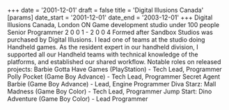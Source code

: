 +++
date = '2001-12-01'
draft = false
title = 'Digital Illusions Canada'
[params]
  date_start = '2001-12-01'
  date_end = '2003-12-01'
+++
Digital Illusions Canada, London ON
Game development studio under 100 people
Senior Programmer
2 0 0 1 - 2 0 0 4
Formed after Sandbox Studios was purchased by Digital
Illusions. I lead one of teams at the studio doing Handheld
games. As the resident expert in our handheld division, I
supported all our Handheld teams with technical knowledge of
the platforms, and established our shared workflow.
Notable roles on released projects:
Barbie Gotta Have Games (PlayStation) - Tech Lead, Programmer
Polly Pocket (Game Boy Advance) - Tech Lead, Programmer
Secret Agent Barbie (Game Boy Advance) - Lead, Engine Programmer
Diva Starz: Mall Madness (Game Boy Color) - Tech Lead, Programmer
Jump Start: Dino Adventure (Game Boy Color) - Lead Programmer
